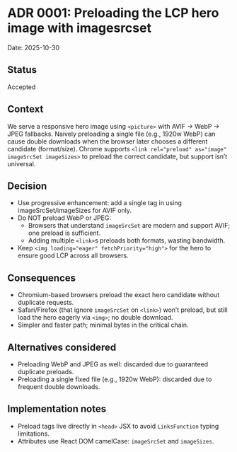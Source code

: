 # ADR 0001: Preloading the LCP hero image with imagesrcset

Date: 2025-10-30

## Status
Accepted

## Context
We serve a responsive hero image using `<picture>` with AVIF → WebP → JPEG fallbacks. Naively preloading a single file (e.g., 1920w WebP) can cause double downloads when the browser later chooses a different candidate (format/size). Chrome supports `<link rel="preload" as="image" imageSrcSet imageSizes>` to preload the correct candidate, but support isn’t universal.

## Decision
- Use progressive enhancement: add a single <link rel="preload" as="image"> tag in <head> using imageSrcSet/imageSizes for AVIF only.
- Do NOT preload WebP or JPEG:
  - Browsers that understand `imageSrcSet` are modern and support AVIF; one preload is sufficient.
  - Adding multiple `<link>`s preloads both formats, wasting bandwidth.
- Keep `<img loading="eager" fetchPriority="high">` for the hero to ensure good LCP across all browsers.

## Consequences
- Chromium-based browsers preload the exact hero candidate without duplicate requests.
- Safari/Firefox (that ignore `imageSrcSet` on `<link>`) won’t preload, but still load the hero eagerly via `<img>`; no double download.
- Simpler and faster path; minimal bytes in the critical chain.

## Alternatives considered
- Preloading WebP and JPEG as well: discarded due to guaranteed duplicate preloads.
- Preloading a single fixed file (e.g., 1920w WebP): discarded due to frequent double downloads.

## Implementation notes
- Preload tags live directly in `<head>` JSX to avoid `LinksFunction` typing limitations.
- Attributes use React DOM camelCase: `imageSrcSet` and `imageSizes`.


